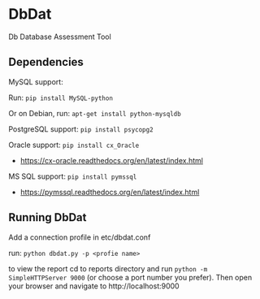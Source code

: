 # DbDat
Db Database Assessment Tool

## Dependencies
MySQL support:

Run: `pip install MySQL-python`

Or on Debian, run: `apt-get install python-mysqldb`

PostgreSQL support: `pip install psycopg2`

Oracle support: `pip install cx_Oracle`
- https://cx-oracle.readthedocs.org/en/latest/index.html

MS SQL support: `pip install pymssql`
- https://pymssql.readthedocs.org/en/latest/index.html

## Running DbDat

Add a connection profile in etc/dbdat.conf

run: `python dbdat.py -p <profie name>`

to view the report cd to reports directory and run `python -m SimpleHTTPServer 9000` (or choose a port number you prefer). Then open your browser and navigate to http://localhost:9000
